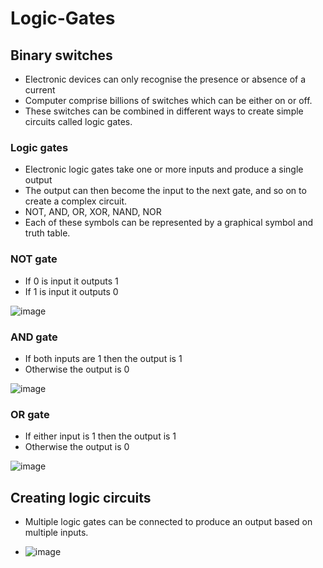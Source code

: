# Logic-Gates

## Binary switches

- Electronic devices can only recognise the presence or absence of a current
- Computer comprise billions of switches which can be either on or off.
- These switches can be combined in different ways to create simple circuits called logic gates.

### Logic gates

- Electronic logic gates take one or more inputs and produce a single output
- The output can then become the input to the next gate, and so on to create a complex circuit.
- NOT, AND, OR, XOR, NAND, NOR
- Each of these symbols can be represented by a graphical symbol and truth table.

### NOT gate
- If 0 is input it outputs 1
- If 1 is input it outputs 0

![image](https://github.com/Minwauu/Logic-Gates/assets/110039102/e30854e6-9dc9-428d-b043-d07583f8004d)

### AND gate
- If both inputs are 1 then the output is 1
- Otherwise the output is 0

![image](https://github.com/Minwauu/Logic-Gates/assets/110039102/29c43d25-98b2-4668-b8fa-ae4336f50423)

### OR gate
- If either input is 1 then the output is 1
- Otherwise the output is 0

![image](https://github.com/Minwauu/Logic-Gates/assets/110039102/1761b7e0-0188-4e3b-9022-4894b597f470)

## Creating logic circuits

- Multiple logic gates can be connected to produce an output based on multiple inputs.

- ![image](https://github.com/Minwauu/Logic-Gates/assets/110039102/139f2dd3-7b55-4d0a-abc4-7ddd7f605a94)
